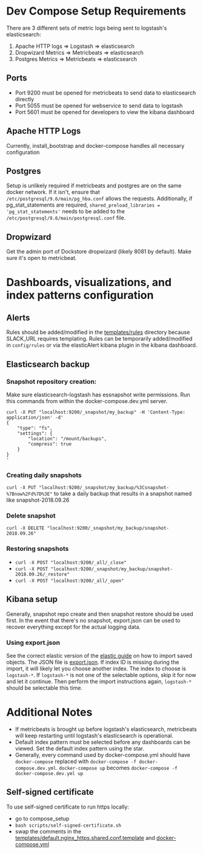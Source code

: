 # Dev Compose Setup Requirements
There are 3 different sets of metric logs being sent to logstash's elasticsearch:
1. Apache HTTP logs => Logstash => elasticsearch
2. Dropwizard Metrics => Metricbeats => elasticsearch
3. Postgres Metrics => Metricbeats => elasticsearch

## Ports
- Port 9200 must be opened for metricbeats to send data to elasticsearch directly
- Port 5055 must be opened for webservice to send data to logstash
- Port 5601 must be opened for developers to view the kibana dashboard

## Apache HTTP Logs

Currently, install_bootstrap and docker-compose handles all necessary configuration

## Postgres

Setup is unlikely required if metricbeats and postgres are on the same docker network.  If it isn't, ensure that `/etc/postgresql/9.6/main/pg_hba.conf` allows the requests.
Additionally, if pg_stat_statements are required, `shared_preload_libraries = 'pg_stat_statements'` needs to be added to the `/etc/postgresql/9.6/main/postgresql.conf` file.

## Dropwizard

Get the admin port of Dockstore dropwizard (likely 8081 by default).  Make sure it's open to metricbeat.

# Dashboards, visualizations, and index patterns configuration

## Alerts

Rules should be added/modified in the [templates/rules](templates/rules) directory because SLACK_URL requires templating. Rules can be temporarily added/modified in `config/rules` or via the elasticAlert kibana plugin in the kibana dashboard.

## Elasticsearch backup

### Snapshot repository creation:
Make sure elasticsearch-logstash has essnapshot write permissions. Run this commands from within the docker-compose.dev.yml server.
```
curl -X PUT "localhost:9200/_snapshot/my_backup" -H 'Content-Type: application/json' -d'
{
    "type": "fs",
    "settings": {
        "location": "/mount/backups",
        "compress": true
    }
}
'
```

### Creating daily snapshots
`curl -X PUT "localhost:9200/_snapshot/my_backup/%3Csnapshot-%7Bnow%2Fd%7D%3E"` to take a daily backup that results in a snapshot named like snapshot-2018.09.26

### Delete snapshot
`curl -X DELETE "localhost:9200/_snapshot/my_backup/snapshot-2018.09.26"`


### Restoring snapshots
- `curl -X POST "localhost:9200/_all/_close"` 
- `curl -X POST "localhost:9200/_snapshot/my_backup/snapshot-2018.09.26/_restore"`
- `curl -X POST "localhost:9200/_all/_open"`

## Kibana setup
Generally, snapshot repo create and then snapshot restore should be used first.  In the event that there's no snapshot, export.json can be used to recover everything except for the actual logging data.

### Using export.json
See the correct elastic version of the [elastic guide](https://www.elastic.co/guide/en/kibana/current/managing-saved-objects.html#_import_objects) on how to import saved objects.  The JSON file is [export.json](export.json).  If index ID is missing during the import, it will likely let you choose another index.  The index to choose is `logstash-*`.  If `logstash-*` is not one of the selectable options, skip it for now and let it continue.  Then perform the import instructions again, `logstash-*` should be selectable this time.

# Additional Notes
- If metricbeats is brought up before logstash's elasticsearch, metricbeats will keep restarting until logstash's elasticsearch is operational.
- Default index pattern must be selected before any dashboards can be viewed.  Set the default index pattern using the star.
- Generally, every command used by docker-compose.yml should have `docker-compose` replaced with `docker-compose -f docker-compose.dev.yml`. `docker-compose up` becomes `docker-compose -f docker-compose.dev.yml up`

## Self-signed certificate
To use self-signed certificate to run https locally: 
- go to compose_setup
- `bash scripts/self-signed-certificate.sh`
- swap the comments in the [templates/default.nginx_https.shared.conf.template](templates/default.nginx_https.shared.conf.template) and [docker-compose.yml](docker-compose.yml)
